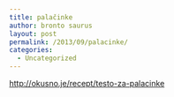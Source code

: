 ```yaml
---
title: palačinke
author: bronto saurus
layout: post
permalink: /2013/09/palacinke/
categories:
  - Uncategorized
---
```

<http://okusno.je/recept/testo-za-palacinke>